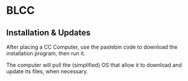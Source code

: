 # BLCC

## Installation & Updates

After placing a CC Computer, use the pastebin code to download the installation program, then run it.

The computer will pull the (simplified) OS that allow it to download and update its files, when necessary.
